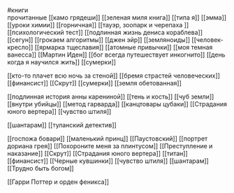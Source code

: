 #книги     
прочитанные
 [[камо грядеши]]
 [[зеленая миля книга]]
 [[типа я]]
[[эмма]]
[[уроки химии]]
[[горничная]]
[[тауэр, зоопарк и черепаха ]]
[[психологический тест]]
[[подлинная жизнь дениса кораблева]]
[[сегун]]
[[грокаем алгоритмы]]
[[джен эйр]]
[[земляноиды]]
[[человек-кресло]]
[[ярмарка тщеславия]]
[[атомные привычки]]
[[моя темная ванесса]]
[[Мартин Иден]]
[[бог всегда путешествует инкогнито]]
[[день когда я научился жить]]
[[сумерки]]

[[кто-то плачет всю ночь за стеной]]
[[бремя страстей человеческих]]
[[финансист]]
[[Скрут]]
[[сумерки]]
[[земля обетованная]]

[[подлинная история анны карениной]]
[[тень и кость]]
[[чуб земли]]
[[внутри убийцы]]
[[метод гарварда]]
[[канцтовары цубаки]]
[[Страдания юного вертера]]
[[чувство штиля]]

[[шантарам]]
[[туланский детектив]]

[[госпожа бовари]]
[[маленький  принц]]
[[Паустовский]]
[[портрет дориана грея]]
[[Похороните меня за плинтусом]]
[[Преступление и наказание]]
[[Скрут]]
[[Страдания юного вертера]]
[[титан]]
[[финансист]]
[[Черные кувшинки]]
[[чувство штиля]]
[[шантарам]]
[[Трудно быть богом]]

[[Гарри Поттер и орден феникса]]